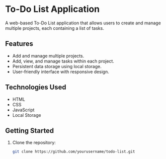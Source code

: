 # To-Do List Application

A web-based To-Do List application that allows users to create and manage multiple projects, each containing a list of tasks.

## Features

- Add and manage multiple projects.
- Add, view, and manage tasks within each project.
- Persistent data storage using local storage.
- User-friendly interface with responsive design.

## Technologies Used

- HTML
- CSS
- JavaScript
- Local Storage

## Getting Started

1. Clone the repository:
   ```sh
   git clone https://github.com/yourusername/todo-list.git
